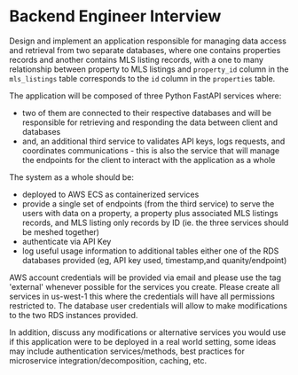 # Backend Engineer Interview

Design and implement an application responsible for managing data access and retrieval from two separate databases, where one contains properties records and another contains MLS listing records, with a one to many relationship between property to MLS listings and `property_id` column in the `mls_listings` table corresponds to the `id` column in the `properties` table. 

The application will be composed of three Python FastAPI services where: 

- two of them are connected to their respective databases and will be responsible for retrieving and responding the data between client and databases
- and, an additional third service to validates API keys, logs requests, and coordinates communications - this is also the service that will manage the endpoints for the client to interact with the application as a whole

The system as a whole should be:

- deployed to AWS ECS as containerized services
- provide a single set of endpoints (from the third service) to serve the users with data on a property, a property plus associated MLS listings records, and MLS listing only records by ID (ie. the three services should be meshed together)
- authenticate via API Key
- log useful usage information to additional tables either one of the RDS databases provided (eg, API key used, timestamp,and quanity/endpoint)

AWS account credentials will be provided via email and please use the tag 'external' whenever possible for the services you create. Please create all services in us-west-1 this where the credentials will have all permissions restricted to. The database user credentials will allow to make modifications to the two RDS instances provided. 

In addition, discuss any modifications or alternative services you would use if this application were to be deployed in a real world setting, some ideas may include authentication services/methods, best practices for microservice integration/decomposition, caching, etc.
